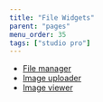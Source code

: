 ```yaml
---
title: "File Widgets"
parent: "pages"
menu_order: 35
tags: ["studio pro"]
---
```



*   [File manager](file-manager)
*   [Image uploader](image-uploader)
*   [Image viewer](image-viewer)
